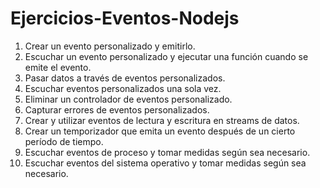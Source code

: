 # Ejercicios-Eventos-Nodejs

1. Crear un evento personalizado y emitirlo.
2. Escuchar un evento personalizado y ejecutar una función cuando se emite el evento.
3. Pasar datos a través de eventos personalizados.
4. Escuchar eventos personalizados una sola vez.
5. Eliminar un controlador de eventos personalizado.
6. Capturar errores de eventos personalizados.
7. Crear y utilizar eventos de lectura y escritura en streams de datos.
8. Crear un temporizador que emita un evento después de un cierto período de tiempo.
9. Escuchar eventos de proceso y tomar medidas según sea necesario.
10. Escuchar eventos del sistema operativo y tomar medidas según sea necesario.

